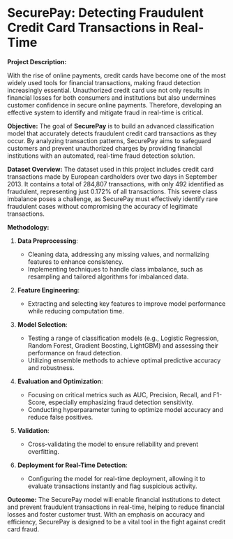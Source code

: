 # **SecurePay: Detecting Fraudulent Credit Card Transactions in Real-Time**

**Project Description:**

With the rise of online payments, credit cards have become one of the most widely used tools for financial transactions, making fraud detection increasingly essential. Unauthorized credit card use not only results in financial losses for both consumers and institutions but also undermines customer confidence in secure online payments. Therefore, developing an effective system to identify and mitigate fraud in real-time is critical.

**Objective:**
The goal of **SecurePay** is to build an advanced classification model that accurately detects fraudulent credit card transactions as they occur. By analyzing transaction patterns, SecurePay aims to safeguard customers and prevent unauthorized charges by providing financial institutions with an automated, real-time fraud detection solution.

**Dataset Overview:**
The dataset used in this project includes credit card transactions made by European cardholders over two days in September 2013. It contains a total of 284,807 transactions, with only 492 identified as fraudulent, representing just 0.172% of all transactions. This severe class imbalance poses a challenge, as SecurePay must effectively identify rare fraudulent cases without compromising the accuracy of legitimate transactions.

**Methodology:**

1. **Data Preprocessing**:
   - Cleaning data, addressing any missing values, and normalizing features to enhance consistency.
   - Implementing techniques to handle class imbalance, such as resampling and tailored algorithms for imbalanced data.

2. **Feature Engineering**:
   - Extracting and selecting key features to improve model performance while reducing computation time.

3. **Model Selection**:
   - Testing a range of classification models (e.g., Logistic Regression, Random Forest, Gradient Boosting, LightGBM) and assessing their performance on fraud detection.
   - Utilizing ensemble methods to achieve optimal predictive accuracy and robustness.

4. **Evaluation and Optimization**:
   - Focusing on critical metrics such as AUC, Precision, Recall, and F1-Score, especially emphasizing fraud detection sensitivity.
   - Conducting hyperparameter tuning to optimize model accuracy and reduce false positives.

5. **Validation**:
   - Cross-validating the model to ensure reliability and prevent overfitting.

6. **Deployment for Real-Time Detection**:
   - Configuring the model for real-time deployment, allowing it to evaluate transactions instantly and flag suspicious activity.

**Outcome:**
The SecurePay model will enable financial institutions to detect and prevent fraudulent transactions in real-time, helping to reduce financial losses and foster customer trust. With an emphasis on accuracy and efficiency, SecurePay is designed to be a vital tool in the fight against credit card fraud.
